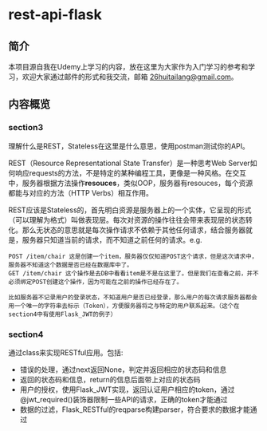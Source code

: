 # rest-api-flask

## 简介
本项目源自我在Udemy上学习的内容，放在这里为大家作为入门学习的参考和学习，欢迎大家通过邮件的形式和我交流，邮箱 26huitailang@gmail.com。

## 内容概览

### section3
理解什么是REST，Stateless在这里是什么意思，使用postman测试你的API。

REST（Resource Representational State Transfer）是一种思考Web Server如何响应requests的方法，不是特定的某种编程工具，更像是一种风格。在交互中，服务器根据方法操作**resouces**，类似OOP，服务器有resouces，每个资源都能与对应的方法（HTTP Verbs）相互作用。

REST应该是Stateless的，首先明白资源是服务器上的一个实体，它呈现的形式（可以理解为格式）叫做表现层。每次对资源的操作往往会带来表现层的状态转化。那么无状态的意思就是每次操作请求不依赖于其他任何请求，结合服务器就是，服务器只知道当前的请求，而不知道之前任何的请求。e.g.

    POST /item/chair 这是创建一个item，服务器仅仅知道POST这个请求，但是这次请求中，服务器不知道这个数据是否已经在数据库中了。
    GET /item/chair 这个操作是去DB中看看item是不是在这里了。但是我们在查看之前，并不必须绑定POST创建这个操作，因为可能在之前的操作已经存在了。

    比如服务器不记录用户的登录状态，不知道用户是否已经登录，那么用户的每次请求服务器都会用一个唯一的字符串去标示（Token），方便服务器将之与特定的用户联系起来。（这个在section4中有使用Flask_JWT的例子）

### section4

通过class来实现RESTful应用。包括:
- 错误的处理，通过next返回None，判定并返回相应的状态码和信息
- 返回的状态码和信息，return的信息后面带上对应的状态码
- 用户的授权，使用Flask_JWT实现，返回认证用户相应的token，通过@jwt_required()装饰器限制一些API的请求，正确的token才能通过
- 数据的过滤，Flask_RESTful的reqparse构建parser，符合要求的数据才能通过


